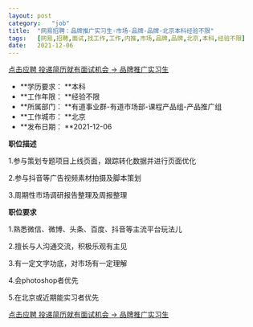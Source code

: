 ```yaml
---
layout:	post
category:	"job"
title:	"网易招聘：品牌推广实习生-市场-品牌-品牌-北京本科经验不限"
tags:	[网易,招聘,面试,找工作,工作,内推,市场,品牌,品牌,北京,本科,经验不限]
date:	2021-12-06
---
```


[点击应聘 投递简历就有面试机会 ->  品牌推广实习生](http://mobile.bole.netease.com/bole/boleDetail?id=25685&employeeId=346f03c3cda5f04c&key=all)



- **学历要求： **本科
- **工作年限： **经验不限
- **所属部门： **有道事业群-有道市场部-课程产品组-产品推广组
- **工作城市： **北京
- **发布日期： **2021-12-06



**职位描述**

1.参与策划专题项目上线页面，跟踪转化数据并进行页面优化



2.参与抖音等广告视频素材拍摄及脚本策划



3.周期性市场调研报告整理及周报整理



**职位要求**

1.熟悉微信、微博、头条、百度、抖音等主流平台玩法儿



2.擅长与人沟通交流，积极乐观有主见



3.有一定文字功底，对市场有一定理解



4.会photoshop者优先



5.在北京或近期能实习者优先



[点击应聘 投递简历就有面试机会 ->  品牌推广实习生](http://mobile.bole.netease.com/bole/boleDetail?id=25685&employeeId=346f03c3cda5f04c&key=all)